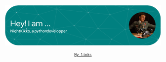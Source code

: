 <p align="center">
  <img src="./github-header-image.png" alt="github-banner"/>
</p>
<p align="center">
  <sub><samp><a href="https://linktr.ee/NightKikko">My links</a></samp></sub>
</p>
